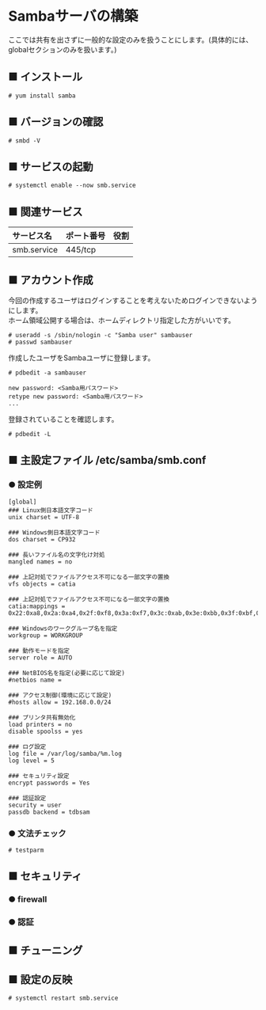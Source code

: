 # Sambaサーバの構築
ここでは共有を出さずに一般的な設定のみを扱うことにします。(具体的には、globalセクションのみを扱います。)
## ■ インストール
```
# yum install samba
```
## ■ バージョンの確認
```
# smbd -V
```
## ■ サービスの起動
```
# systemctl enable --now smb.service
```
## ■ 関連サービス
|サービス名|ポート番号|役割|
|:---|:---|:---|
|smb.service|445/tcp||

## ■ アカウント作成
今回の作成するユーザはログインすることを考えないためログインできないようにします。  
ホーム領域公開する場合は、ホームディレクトリ指定した方がいいです。
```
# useradd -s /sbin/nologin -c "Samba user" sambauser
# passwd sambauser
```
作成したユーザをSambaユーザに登録します。
```
# pdbedit -a sambauser
```
```
new password: <Samba用パスワード>
retype new password: <Samba用パスワード>
...
```
登録されていることを確認します。
```
# pdbedit -L
```
## ■ 主設定ファイル /etc/samba/smb.conf
### ● 設定例
```
[global]
### Linux側日本語文字コード
unix charset = UTF-8

### Windows側日本語文字コード
dos charset = CP932

### 長いファイル名の文字化け対処
mangled names = no

### 上記対処でファイルアクセス不可になる一部文字の置換
vfs objects = catia

### 上記対処でファイルアクセス不可になる一部文字の置換
catia:mappings = 0x22:0xa8,0x2a:0xa4,0x2f:0xf8,0x3a:0xf7,0x3c:0xab,0x3e:0xbb,0x3f:0xbf,0x5c:0xff,0x7c:0xa6

### Windowsのワークグループ名を指定
workgroup = WORKGROUP

### 動作モードを指定
server role = AUTO

### NetBIOS名を指定(必要に応じて設定)
#netbios name =

### アクセス制御(環境に応じて設定)
#hosts allow = 192.168.0.0/24

### プリンタ共有無効化
load printers = no
disable spoolss = yes

### ログ設定
log file = /var/log/samba/%m.log
log level = 5

### セキュリティ設定
encrypt passwords = Yes

### 認証設定
security = user
passdb backend = tdbsam
```
### ● 文法チェック
```
# testparm
```
## ■ セキュリティ
### ● firewall
### ● 認証
## ■ チューニング
## ■ 設定の反映
```
# systemctl restart smb.service
```
